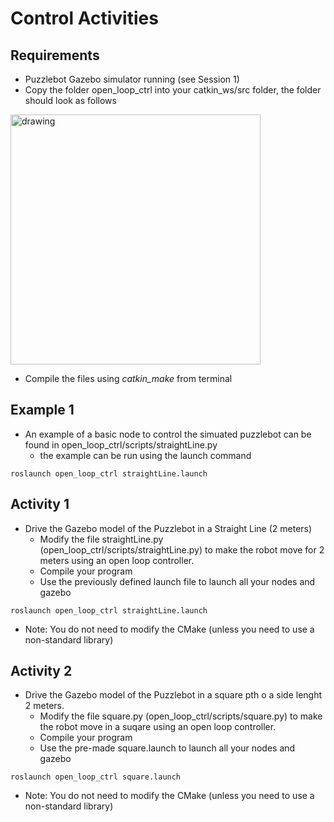 # Control Activities

## Requirements
* Puzzlebot Gazebo simulator running (see Session 1)
* Copy the folder open_loop_ctrl into your catkin_ws/src folder, the folder should look as follows
<img src="https://user-images.githubusercontent.com/67285979/187089591-091a9058-dcc1-4abe-80fa-c4405f29bcea.png" alt="drawing" width="400"/>

* Compile the files using *catkin_make* from terminal

## Example 1
* An example of a basic node to control the simuated puzzlebot can be found in open_loop_ctrl/scripts/straightLine.py
  - the example can be run using the launch command 

```
roslaunch open_loop_ctrl straightLine.launch
```

## Activity 1 
* Drive the Gazebo model of the Puzzlebot in a Straight Line (2 meters)
  - Modify the file straightLine.py (open_loop_ctrl/scripts/straightLine.py) to make the robot move for 2 meters using an open loop controller.
  - Compile your program
  - Use the previously defined launch file to launch all your nodes and gazebo
```
roslaunch open_loop_ctrl straightLine.launch
```
  - Note: You do not need to modify the CMake (unless you need to use a non-standard library)

## Activity 2
* Drive the Gazebo model of the Puzzlebot in a square pth o a side lenght 2 meters.
  - Modify the file square.py (open_loop_ctrl/scripts/square.py) to make the robot move in a suqare using an open loop controller.
  - Compile your program
  - Use the pre-made square.launch to launch all your nodes and gazebo
```
roslaunch open_loop_ctrl square.launch
```
  - Note: You do not need to modify the CMake (unless you need to use a non-standard library)